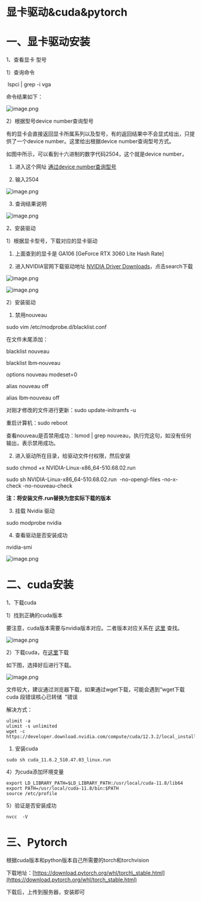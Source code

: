 # 显卡驱动&cuda&pytorch

# 一、显卡驱动安装

1、查看显卡 型号

1）查询命令

 lspci | grep -i vga

命令结果如下：

![image.png](https://alidocs.oss-cn-zhangjiakou.aliyuncs.com/res/mxPOGyZ4N675nKa9/img/e1d0e2fb-bff9-4c9e-8bbc-833bca71976f.png)

2）根据型号device number查询型号

有的显卡会直接返回显卡所属系列以及型号，有的返回结果中不会显式给出，只提供了一个device number。这里给出根据device number查询型号方式。

如图中所示，可以看到十六进制的数字代码2504，这个就是device number，

1.  进入这个网址 [通过device number查询型号](https://admin.pci-ids.ucw.cz/mods/PC/10de?action=help?help=pci)
    
2.  输入2504
    

![image.png](https://alidocs.oss-cn-zhangjiakou.aliyuncs.com/res/mxPOGyZ4N675nKa9/img/c3597d4d-a30b-4826-b364-b1c721771b57.png)

3.  查询结果说明
    

![image.png](https://alidocs.oss-cn-zhangjiakou.aliyuncs.com/res/mxPOGyZ4N675nKa9/img/b5fae8a3-c014-4246-abdc-14b076e2802e.png)

2、安装驱动

1）根据显卡型号，下载对应的显卡驱动

1.  上面查到的显卡是 GA106 \[GeForce RTX 3060 Lite Hash Rate\]
    
2.  进入NVIDIA官网下载驱动地址 [NVIDIA Driver Downloads](https://www.nvidia.com/Download/index.aspx?lang=en-us)，点击search下载
    

![image.png](https://alidocs.oss-cn-zhangjiakou.aliyuncs.com/res/mxPOGyZ4N675nKa9/img/4ee1d006-8784-47cd-b0fb-ac47506c8c7d.png)

![image.png](https://alidocs.oss-cn-zhangjiakou.aliyuncs.com/res/mxPOGyZ4N675nKa9/img/e77c8683-225d-48f6-a69e-2701a8176b77.png)

2）安装驱动

1.  禁用nouveau
    

sudo vim /etc/modprobe.d/blacklist.conf

在文件末尾添加：

blacklist nouveau

blacklist lbm‐nouveau

options nouveau modeset=0

alias nouveau off

alias lbm‐nouveau off

对刚才修改的文件进行更新：sudo update-initramfs -u

重启计算机：sudo reboot

查看nouveau是否禁用成功：lsmod | grep nouveau，执行完这句，如没有任何输出，表示禁用成功。

2.  进入驱动所在目录，给驱动文件付权限，然后安装
    

sudo chmod +x NVIDIA-Linux-x86\_64-510.68.02.run

sudo sh NVIDIA-Linux-x86\_64-510.68.02.run  -no-opengl-files -no-x-check -no-nouveau-check

**注：将安装文件.run替换为您实际下载的版本**

3.  挂载 Nvidia 驱动
    

sudo modprobe nvidia

4.  查看驱动是否安装成功
    

nvidia-smi

![image.png](https://alidocs.oss-cn-zhangjiakou.aliyuncs.com/res/mxPOGyZ4N675nKa9/img/c5a7a0ba-5511-434b-8002-3c69614ee15f.png)

# 二、cuda安装

1、下载cuda

1）找到正确的cuda版本

要注意，cuda版本需要与nvidia版本对应。二者版本对应关系在 [这里](https://docs.nvidia.com/cuda/cuda-toolkit-release-notes/) 查找。

![image.png](https://alidocs.oss-cn-zhangjiakou.aliyuncs.com/res/mxPOGyZ4N675nKa9/img/5867c38f-af79-494b-8b08-e97a4143a127.png)

2）下载cuda，在[这里](https://developer.nvidia.com/cuda-downloads?target_os=Linux&target_arch=x86_64&Distribution=Ubuntu&target_version=20.04&target_type=runfile_local)下载

如下图，选择好后进行下载。

![image.png](https://alidocs.oss-cn-zhangjiakou.aliyuncs.com/res/mxPOGyZ4N675nKa9/img/80ce9ffe-3bfa-442b-90fb-a3df65208d3b.png)

文件较大，建议通过浏览器下载，如果通过wget下载，可能会遇到“wget下载cuda 段错误核心已转储  ”错误

解决方式：

```shell
ulimit -a
ulimit -s unlimited
wget -c
https://developer.download.nvidia.com/compute/cuda/12.3.2/local_installers/cuda_12.3.2_545.23.08_linux.run

```

1.  安装cuda
    

```shell
sudo sh cuda_11.6.2_510.47.03_linux.run
```

4）为cuda添加环境变量

```shell
export LD_LIBRARY_PATH=$LD_LIBRARY_PATH:/usr/local/cuda-11.8/lib64
export PATH=/usr/local/cuda-11.8/bin:$PATH
source /etc/profile
```

5）验证是否安装成功

```shell
nvcc  -V
```

# 三、Pytorch

根据cuda版本和python版本自己所需要的torch和torchvision

下载地址：[https://download.pytorch.org/whl/torch\_stable.html](https://download.pytorch.org/whl/torch_stable.html)

下载后，上传到服务器，安装即可